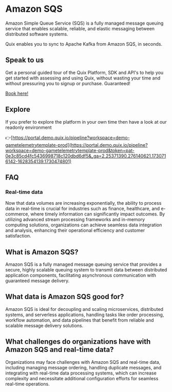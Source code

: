 <!-- START MARKDOWN -->
<!--[tech-name]-->
# Amazon SQS

<!--[blurb-about-tech]-->
Amazon Simple Queue Service (SQS) is a fully managed message queuing service that enables scalable, reliable, and elastic messaging between distributed software systems.

Quix enables you to sync to Apache Kafka <span id="to_or_from">from</span> <span id="techname">Amazon SQS</span>, in seconds.

## Speak to us

Get a personal guided tour of the Quix Platform, SDK and API's to help you get started with assessing and using Quix, without wasting your time and without pressuring you to signup or purchase. Guaranteed!

[Book here!](https://share.hsforms.com/1iW0TmZzKQMChk0lxd_tGiw4yjw2?__hstc=175542013.19c333c2ae8002be5fbc6a17a447e442.1730474801833.1730474801833.1730716142494.2&__hssc=175542013.2.1730716142494&__hsfp=3927774151)


## Explore

If you prefer to explore the platform in your own time then have a look at our readonly environment

👉[https://portal.demo.quix.io/pipeline?workspace=demo-gametelemetrytemplate-prod](https://portal.demo.quix.io/pipeline?workspace=demo-gametelemetrytemplate-prod&token=pat-0e3c85cd4fc5436998718c120dbd6df5&_ga=2.25371390.276140621.1730716142-1628354139.1730474801)


## FAQ

### Real-time data

Now that data volumes are increasing exponentially, the ability to process data in real-time is crucial for industries such as finance, healthcare, and e-commerce, where timely information can significantly impact outcomes. By utilizing advanced stream processing frameworks and in-memory computing solutions, organizations can achieve seamless data integration and analysis, enhancing their operational efficiency and customer satisfaction.

## What is <span id="techname">Amazon SQS</span>?

<!--[tech-seo-text]-->
Amazon SQS is a fully managed message queuing service that provides a secure, highly scalable queuing system to transmit data between distributed application components, facilitating asynchronous communication with guaranteed message delivery.

## What data is <span id="techname">Amazon SQS</span> good for?

<!--[tech-data-seo-text]-->
Amazon SQS is ideal for decoupling and scaling microservices, distributed systems, and serverless applications, handling tasks like order processing, workflow automation, and data pipelines that benefit from reliable and scalable message delivery solutions.

## What challenges do organizations have with <span id="techname">Amazon SQS</span> and real-time data?

<!--[tech-challenges-seo-text]-->
Organizations may face challenges with Amazon SQS and real-time data, including managing message ordering, handling duplicate messages, and integrating with real-time data processing systems, which can increase complexity and necessitate additional configuration efforts for seamless real-time operations.
<!-- END MARKDOWN -->